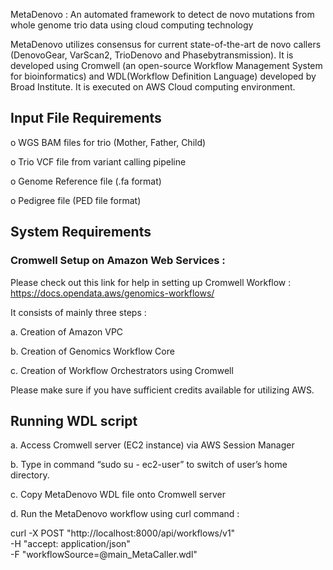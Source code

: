 MetaDenovo : An automated framework to detect de novo mutations from whole genome trio data using cloud computing technology

MetaDenovo utilizes consensus for current state-of-the-art de novo callers (DenovoGear, VarScan2, TrioDenovo and Phasebytransmission). It is developed using Cromwell (an open-source Workflow Management System for bioinformatics) and WDL(Workflow Definition Language) developed by Broad Institute. It is executed on AWS Cloud computing environment.

## Input File Requirements 

  o	WGS BAM files for trio (Mother, Father, Child)
  
  o	Trio VCF file from variant calling pipeline 
  
  o	Genome Reference file (.fa format)
  
  o	Pedigree file (PED file format)

## System Requirements 

### Cromwell Setup on Amazon Web Services : 

Please check out this link for help in setting up Cromwell Workflow : https://docs.opendata.aws/genomics-workflows/

It consists of mainly three steps :

  a.	Creation of Amazon VPC 
  
  b.	Creation of Genomics Workflow Core
  
  c.	Creation of Workflow Orchestrators using Cromwell

Please make sure if you have sufficient credits available for utilizing AWS.

## Running WDL script 

a.	Access Cromwell server (EC2 instance) via AWS Session Manager

b.	Type in command “sudo su - ec2-user” to switch of user’s home directory.

c.	Copy MetaDenovo WDL file onto Cromwell server

d.	Run the MetaDenovo workflow using curl command :

curl -X POST "http://localhost:8000/api/workflows/v1" \
-H "accept: application/json" \
-F "workflowSource=@main_MetaCaller.wdl"
	

	



